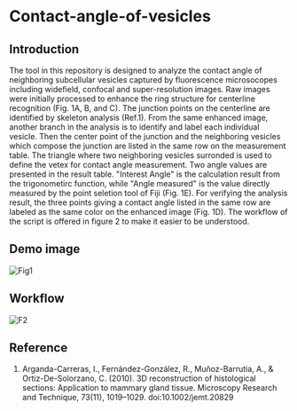 # Contact-angle-of-vesicles
## Introduction
  The tool in this repository is designed to analyze the contact angle of neighboring subcellular vesicles captured by fluorescence microsocopes including widefield, confocal and super-resolution images. Raw images were initially processed to enhance the ring structure for centerline recognition (Fig. 1A, B, and C). The junction points on the centerline are identified by skeleton analysis (Ref.1). From the same enhanced image, another branch in the analysis is to identify and label each individual vesicle. Then the center point of the junction and the neighboring vesicles which compose the junction are listed in the same row on the measurement table. The triangle where two neighboring vesicles surronded is used to define the vetex for contact angle measurement. Two angle values are presented in the result table. "Interest Angle" is the calculation result from the trigonometirc function, while "Angle measured" is the value directly measured by the point seletion tool of Fiji (Fig. 1E). For verifying the analysis result, the three points giving a contact angle listed in the same row are labeled as the same color on the enhanced image (Fig. 1D). The workflow of the script is offered in figure 2 to make it easier to be understood. 
## Demo image
![Fig1](https://user-images.githubusercontent.com/67047201/216746647-46ae1d5e-c15b-4218-b24e-550b80e34cfa.png)
## Workflow
![F2](https://user-images.githubusercontent.com/67047201/216746694-2a820436-4ff5-496b-9e44-8f8cb66c4a1f.png)
## Reference
1. Arganda-Carreras, I., Fernández-González, R., Muñoz-Barrutia, A., & Ortiz-De-Solorzano, C. (2010). 3D reconstruction of histological sections: Application to mammary gland tissue. Microscopy Research and Technique, 73(11), 1019–1029. doi:10.1002/jemt.20829
